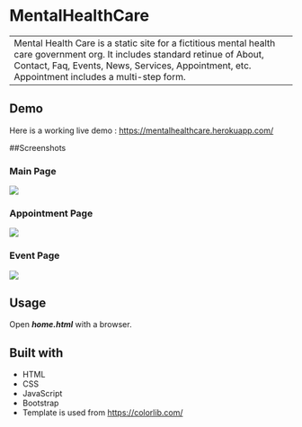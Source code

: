 # MentalHealthCare
<table>
<tr>
<td>
  Mental Health Care is a static site for a fictitious mental health care government org. It includes standard retinue of About, Contact, Faq, Events, News, Services, Appointment, etc. Appointment includes a multi-step form.
</td>
</tr>
</table>

## Demo

Here is a working live demo :  https://mentalhealthcare.herokuapp.com/

##Screenshots
### Main Page
![](https://wxn0738xx.github.io/MentalHealthCare/images/images/readme1.png)

### Appointment Page
![](https://wxn0738xx.github.io/MentalHealthCare/images/images/readme2.png)

### Event Page
![](https://wxn0738xx.github.io/MentalHealthCare/images/images/readme3.png)

## Usage

Open ***home.html*** with a browser.

## Built with 

- HTML
- CSS
- JavaScript
- Bootstrap
- Template is used from https://colorlib.com/